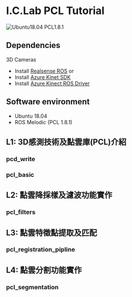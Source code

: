 # I.C.Lab PCL Tutorial

![Ubuntu18.04 PCL1.8.1](https://img.shields.io/badge/Ububtu_18.04-PCL_1.8.1-green.svg)

## Dependencies
3D Cameras
* Install [Realsense ROS](https://github.com/IntelRealSense/realsense-ros)
or
* Install [Azure Kinet SDK](https://github.com/microsoft/Azure-Kinect-Sensor-SDK)
* Install [Azure Kinect ROS Driver](https://github.com/microsoft/Azure_Kinect_ROS_Driver)

## Software environment
* Ubuntu 18.04
* ROS Melodic (PCL 1.8.1)

## L1: 3D感測技術及點雲庫(PCL)介紹

### pcd_write

### pcl_basic

## L2: 點雲降採樣及濾波功能實作

### pcl_filters

## L3: 點雲特徵點提取及匹配

### pcl_registration_pipline

## L4: 點雲分割功能實作

### pcl_segmentation